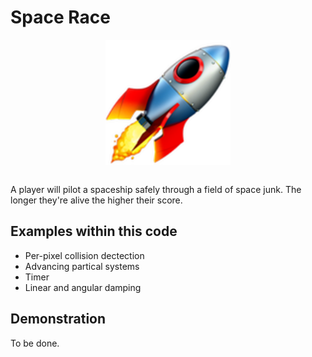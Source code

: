 # Space Race
<p align="center">
  <img src="demo/app-icon.png " alt="Application icon"
	  title="Application icon" align="center" width="200" height="200" />
</p>
</br>
A player will pilot a spaceship safely through a field of space junk. The longer they're alive the higher their score.

## Examples within this code
- Per-pixel collision dectection
- Advancing partical systems
- Timer
- Linear and angular damping

## Demonstration
To be done.
</br>
<!-- <p align="center">
<img src="demo/space-race.gif" alt="Application demonstration"
	title="Application demonstration" width="250" height="500" />
</p> -->
